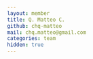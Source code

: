 ```yaml
---
layout: member
title: Q. Matteo C.
github: chq-matteo
mail: chq.matteo@gmail.com
categories: team
hidden: true
---
```



